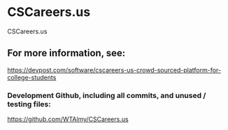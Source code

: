 # CSCareers.us
CSCareers.us

## For more information, see:
https://devpost.com/software/cscareers-us-crowd-sourced-platform-for-college-students

### Development Github, including all commits, and unused / testing files:
https://github.com/WTAlmy/CSCareers.us
